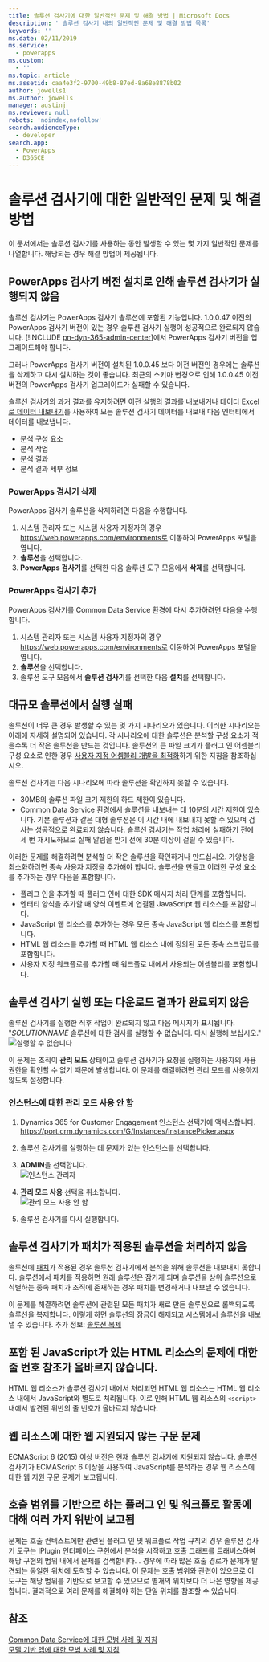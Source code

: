 ```yaml
---
title: 솔루션 검사기에 대한 일반적인 문제 및 해결 방법 | Microsoft Docs
description: ' 솔루션 검사기 내의 일반적인 문제 및 해결 방법 목록'
keywords: ''
ms.date: 02/11/2019
ms.service:
  - powerapps
ms.custom:
  - ''
ms.topic: article
ms.assetid: caa4e3f2-9700-49b8-87ed-8a68e8878b02
author: jowells1
ms.author: jowells
manager: austinj
ms.reviewer: null
robots: 'noindex,nofollow'
search.audienceType:
  - developer
search.app:
  - PowerApps
  - D365CE
---
```

# <a name="common-issues-and-resolutions-for-solution-checker"></a>솔루션 검사기에 대한 일반적인 문제 및 해결 방법

이 문서에서는 솔루션 검사기를 사용하는 동안 발생할 수 있는 몇 가지 일반적인 문제를 나열합니다. 해당되는 경우 해결 방법이 제공됩니다.

## <a name="solution-checker-runs-fail-due-to-powerapps-checker-version-installed"></a>PowerApps 검사기 버전 설치로 인해 솔루션 검사기가 실행되지 않음
솔루션 검사기는 PowerApps 검사기 솔루션에 포함된 기능입니다.  1.0.0.47 이전의 PowerApps 검사기 버전이 있는 경우 솔루션 검사기 실행이 성공적으로 완료되지 않습니다. [!INCLUDE [pn-dyn-365-admin-center](../../includes/pn-dyn-365-admin-center.md)]에서 PowerApps 검사기 버전을 업그레이드해야 합니다. 

그러나 PowerApps 검사기 버전이 설치된 1.0.0.45 보다 이전 버전인 경우에는 솔루션을 삭제하고 다시 설치하는 것이 좋습니다. 최근의 스키마 변경으로 인해 1.0.0.45 이전 버전의 PowerApps 검사기 업그레이드가 실패할 수 있습니다.

솔루션 검사기의 과거 결과를 유지하려면 이전 실행의 결과를 내보내거나 데이터 [Excel로 데이터 내보내기](../../user/export-data-excel.md)를 사용하여 모든 솔루션 검사기 데이터를 내보내 다음 엔터티에서 데이터를 내보냅니다.

- 분석 구성 요소
- 분석 작업
- 분석 결과
- 분석 결과 세부 정보

### <a name="delete-powerapps-checker"></a>PowerApps 검사기 삭제

PowerApps 검사기 솔루션을 삭제하려면 다음을 수행합니다.

1. 시스템 관리자 또는 시스템 사용자 지정자의 경우 https://web.powerapps.com/environments로 이동하여 PowerApps 포털을 엽니다.
2. **솔루션**을 선택합니다.
3. **PowerApps 검사기**를 선택한 다음 솔루션 도구 모음에서 **삭제**를 선택합니다.

### <a name="add-powerapps-checker"></a>PowerApps 검사기 추가

PowerApps 검사기를 Common Data Service 환경에 다시 추가하려면 다음을 수행합니다.

1. 시스템 관리자 또는 시스템 사용자 지정자의 경우 https://web.powerapps.com/environments로 이동하여 PowerApps 포털을 엽니다.
2. **솔루션**을 선택합니다.
3. 솔루션 도구 모음에서 **솔루션 검사기**를 선택한 다음 **설치**를 선택합니다.

## <a name="runs-on-large-solutions-fail"></a>대규모 솔루션에서 실행 실패

솔루션이 너무 큰 경우 발생할 수 있는 몇 가지 시나리오가 있습니다. 이러한 시나리오는 아래에 자세히 설명되어 있습니다. 각 시나리오에 대한 솔루션은 분석할 구성 요소가 적을수록 더 작은 솔루션을 만드는 것입니다. 솔루션의 큰 파일 크기가 플러그 인 어셈블리 구성 요소로 인한 경우 [사용자 지정 어셈블리 개발을 최적화](../../developer/common-data-service/best-practices/business-logic/optimize-assembly-development.md)하기 위한 지침을 참조하십시오.

솔루션 검사기는 다음 시나리오에 따라 솔루션을 확인하지 못할 수 있습니다.
- 30MB의 솔루션 파일 크기 제한의 하드 제한이 있습니다.  
- Common Data Service 환경에서 솔루션을 내보내는 데 10분의 시간 제한이 있습니다. 기본 솔루션과 같은 대형 솔루션은 이 시간 내에 내보내지 못할 수 있으며 검사는 성공적으로 완료되지 않습니다. 솔루션 검사기는 작업 처리에 실패하기 전에 세 번 재시도하므로 실패 알림을 받기 전에 30분 이상이 걸릴 수 있습니다.

이러한 문제를 해결하려면 분석할 더 작은 솔루션을 확인하거나 만드십시오. 가양성을 최소화하려면 종속 사용자 지정을 추가해야 합니다. 솔루션을 만들고 이러한 구성 요소를 추가하는 경우 다음을 포함합니다.

- 플러그 인을 추가할 때 플러그 인에 대한 SDK 메시지 처리 단계를 포함합니다.
- 엔터티 양식을 추가할 때 양식 이벤트에 연결된 JavaScript 웹 리소스를 포함합니다.  
- JavaScript 웹 리소스를 추가하는 경우 모든 종속 JavaScript 웹 리소스를 포함합니다.
- HTML 웹 리소스를 추가할 때 HTML 웹 리소스 내에 정의된 모든 종속 스크립트를 포함합니다.
- 사용자 지정 워크플로를 추가할 때 워크플로 내에서 사용되는 어셈블리를 포함합니다.

## <a name="solution-checker-run-or-download-results-dont-complete"></a>솔루션 검사기 실행 또는 다운로드 결과가 완료되지 않음 
솔루션 검사기를 실행한 직후 작업이 완료되지 않고 다음 메시지가 표시됩니다.<br />
"*SOLUTIONNAME* 솔루션에 대한 검사를 실행할 수 없습니다. 다시 실행해 보십시오." <br />
![실행할 수 없습니다](media/solution-checker-werent-able-to-run.png)

이 문제는 조직이 **관리 모드** 상태이고 솔루션 검사기가 요청을 실행하는 사용자의 사용 권한을 확인할 수 없기 때문에 발생합니다. 이 문제를 해결하려면 관리 모드를 사용하지 않도록 설정합니다. 

### <a name="disable-administration-mode-for-an-instance"></a>인스턴스에 대한 관리 모드 사용 안 함
1. Dynamics 365 for Customer Engagement 인스턴스 선택기에 액세스합니다. https://port.crm.dynamics.com/G/Instances/InstancePicker.aspx
2. 솔루션 검사기를 실행하는 데 문제가 있는 인스턴스를 선택합니다.
3. **ADMIN**을 선택합니다.<br />
![인스턴스 관리자](media/solution-checker-instance-admin.png)

4. **관리 모드 사용** 선택을 취소합니다. <br />
![관리 모드 사용 안 함](media/solution-checker-instance-disable-admin-mode.png)

5. 솔루션 검사기를 다시 실행합니다.

## <a name="solution-checker-will-not-process-patched-solutions"></a>솔루션 검사기가 패치가 적용된 솔루션을 처리하지 않음

솔루션에 [패치](https://docs.microsoft.com/powerapps/developer/common-data-service/create-patches-simplify-solution-updates)가 적용된 경우 솔루션 검사기에서 분석을 위해 솔루션을 내보내지 못합니다. 솔루션에서 패치를 적용하면 원래 솔루션은 잠기게 되며 솔루션을 상위 솔루션으로 식별하는 종속 패치가 조직에 존재하는 경우 패치를 변경하거나 내보낼 수 없습니다.

이 문제를 해결하려면 솔루션에 관련된 모든 패치가 새로 만든 솔루션으로 롤백되도록 솔루션을 복제합니다. 이렇게 하면 솔루션의 잠금이 해제되고 시스템에서 솔루션을 내보낼 수 있습니다. 추가 정보: [솔루션 복제](use-segmented-solutions-patches-simplify-updates.md#clone-a-solution)

## <a name="line-number-references-for-issues-in-html-resources-with-embedded-javascript-are-not-correct"></a>포함 된 JavaScript가 있는 HTML 리소스의 문제에 대한 줄 번호 참조가 올바르지 않습니다. 

HTML 웹 리소스가 솔루션 검사기 내에서 처리되면 HTML 웹 리소스는 HTML 웹 리소스 내에서 JavaScript와 별도로 처리됩니다. 이로 인해 HTML 웹 리소스의 `<script>` 내에서 발견된 위반의 줄 번호가 올바르지 않습니다.

## <a name="web-unsupported-syntax-issue-for-web-resources"></a>웹 리소스에 대한 웹 지원되지 않는 구문 문제

ECMAScript 6 (2015) 이상 버전은 현재 솔루션 검사기에 지원되지 않습니다. 솔루션 검사기가 ECMAScript 6 이상을 사용하여 JavaScript를 분석하는 경우 웹 리소스에 대한 웹 지원 구문 문제가 보고됩니다.  

## <a name="multiple-violations-reported-for-plug-ins-and-workflow-activities-based-on-call-scope"></a>호출 범위를 기반으로 하는 플러그 인 및 워크플로 활동에 대해 여러 가지 위반이 보고됨

문제는 호출 컨텍스트에만 관련된 플러그 인 및 워크플로 작업 규칙의 경우 솔루션 검사기 도구는 IPlugin 인터페이스 구현에서 분석을 시작하고 호출 그래프를 트래버스하여 해당 구현의 범위 내에서 문제를 검색합니다. .  경우에 따라 많은 호출 경로가 문제가 발견되는 동일한 위치에 도착할 수 있습니다.  이 문제는 호출 범위와 관련이 있으므로 이 도구는 해당 범위를 기반으로 보고할 수 있으므로 별개의 위치보다 더 나은 영향을 제공합니다. 결과적으로 여러 문제를 해결해야 하는 단일 위치를 참조할 수 있습니다.

## <a name="see-also"></a>참조
[Common Data Service에 대한 모범 사례 및 지침](../../developer/common-data-service/best-practices/index.md)<br />
[모델 기반 앱에 대한 모범 사례 및 지침](../../developer/model-driven-apps/best-practices/index.md)<br />
